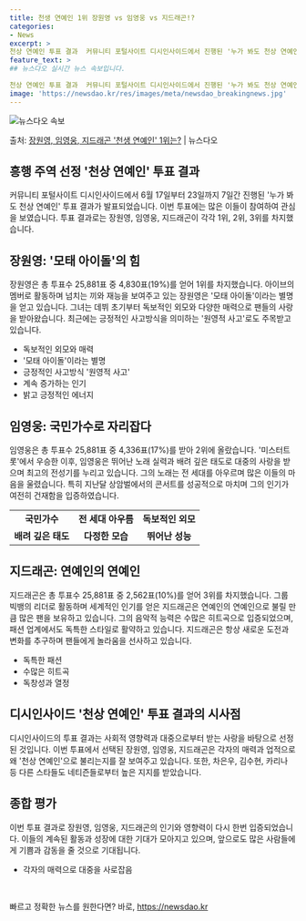 ```yaml
---
title: 천생 연예인 1위 장원영 vs 임영웅 vs 지드래곤!?
categories:
- News
excerpt: >
천상 연예인 투표 결과  커뮤니티 포털사이트 디시인사이드에서 진행된 '누가 봐도 천상 연예인' 투표 결과가 …
feature_text: >
## 뉴스다오 실시간 뉴스 속보입니다.

천상 연예인 투표 결과  커뮤니티 포털사이트 디시인사이드에서 진행된 '누가 봐도 천상 연예인' 투표 결과가 …
image: 'https://newsdao.kr/res/images/meta/newsdao_breakingnews.jpg'
---
```


![뉴스다오 속보](https://newsdao.kr/res/images/meta/newsdao_breakingnews.jpg)

<p>출처: <a href="https://newsdao.kr/4398" rel="dofollow">장원영, 임영웅, 지드래곤 '천생 연예인' 1위는?</a> | 뉴스다오</p>

<h2 data-ke-size="size26">흥행 주역 선정 '천상 연예인' 투표 결과</h2>
<p data-ke-size="size16">커뮤니티 포털사이트 디시인사이드에서 6월 17일부터 23일까지 7일간 진행된 '누가 봐도 천상 연예인' 투표 결과가 발표되었습니다. 이번 투표에는 많은 이들이 참여하여 관심을 보였습니다. 투표 결과로는 장원영, 임영웅, 지드래곤이 각각 1위, 2위, 3위를 차지했습니다.</p>

<h2 data-ke-size="size24">장원영: '모태 아이돌'의 힘</h2>
<p data-ke-size="size16">장원영은 총 투표수 25,881표 중 4,830표(19%)를 얻어 1위를 차지했습니다. 아이브의 멤버로 활동하며 넘치는 끼와 재능을 보여주고 있는 장원영은 '모태 아이돌'이라는 별명을 얻고 있습니다. 그녀는 데뷔 초기부터 독보적인 외모와 다양한 매력으로 팬들의 사랑을 받아왔습니다. 최근에는 긍정적인 사고방식을 의미하는 '원영적 사고'로도 주목받고 있습니다.</p>
<ul>
  <li>독보적인 외모와 매력</li>
  <li>'모태 아이돌'이라는 별명</li>
  <li>긍정적인 사고방식 '원영적 사고'</li>
  <li>계속 증가하는 인기</li>
  <li>밝고 긍정적인 에너지</li>
</ul>

<h2 data-ke-size="size24">임영웅: 국민가수로 자리잡다</h2>
<p data-ke-size="size16">임영웅은 총 투표수 25,881표 중 4,336표(17%)를 받아 2위에 올랐습니다. '미스터트롯'에서 우승한 이후, 임영웅은 뛰어난 노래 실력과 배려 깊은 태도로 대중의 사랑을 받으며 최고의 전성기를 누리고 있습니다. 그의 노래는 전 세대를 아우르며 많은 이들의 마음을 울렸습니다. 특히 지난달 상암벌에서의 콘서트를 성공적으로 마치며 그의 인기가 여전히 건재함을 입증하였습니다.</p>
<table>
  <tr>
    <td style="text-align: center; height: 17px;"><b>국민가수</b></td>
    <td style="text-align: center; height: 17px;"><b>전 세대 아우름</b></td>
    <td style="text-align: center; height: 17px;"><b>독보적인 외모</b></td>
  </tr>
  <tr>
    <td style="text-align: center; height: 17px;"><b>배려 깊은 태도</b></td>
    <td style="text-align: center; height: 17px;"><b>다정한 모습</b></td>
    <td style="text-align: center; height: 17px;"><b>뛰어난 성능</b></td>
  </tr>
</table>

<h2 data-ke-size="size24">지드래곤: 연예인의 연예인</h2>
<p data-ke-size="size16">지드래곤은 총 투표수 25,881표 중 2,562표(10%)를 얻어 3위를 차지했습니다. 그룹 빅뱅의 리더로 활동하며 세계적인 인기를 얻은 지드래곤은 연예인의 연예인으로 불릴 만큼 많은 팬을 보유하고 있습니다. 그의 음악적 능력은 수많은 히트곡으로 입증되었으며, 패션 업계에서도 독특한 스타일로 활약하고 있습니다. 지드래곤은 항상 새로운 도전과 변화를 추구하며 팬들에게 놀라움을 선사하고 있습니다.</p>
<ul>
  <li>독특한 패션</li>
  <li>수많은 히트곡</li>
  <li>독창성과 열정</li>
</ul>

<h2 data-ke-size="size24">디시인사이드 '천상 연예인' 투표 결과의 시사점</h2>
<p data-ke-size="size16">디시인사이드의 투표 결과는 사회적 영향력과 대중으로부터 받는 사랑을 바탕으로 선정된 것입니다. 이번 투표에서 선택된 장원영, 임영웅, 지드래곤은 각자의 매력과 업적으로 왜 '천상 연예인'으로 불리는지를 잘 보여주고 있습니다. 또한, 차은우, 김수현, 카리나 등 다른 스타들도 네티즌들로부터 높은 지지를 받았습니다.</p>

<h2 data-ke-size="size24">종합 평가</h2>
<p data-ke-size="size16">이번 투표 결과로 장원영, 임영웅, 지드래곤의 인기와 영향력이 다시 한번 입증되었습니다. 이들의 계속된 활동과 성장에 대한 기대가 모아지고 있으며, 앞으로도 많은 사람들에게 기쁨과 감동을 줄 것으로 기대됩니다.</p>
<ul>
  <li>각자의 매력으로 대중을 사로잡음</li>
</ul>

<p data-ke-size="size16">&#8203;</p> 

빠르고 정확한 뉴스를 원한다면? 바로, <a href="https://newsdao.kr" rel="dofollow">https://newsdao.kr</a>


    
